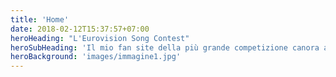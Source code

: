 ```yaml
---
title: 'Home'
date: 2018-02-12T15:37:57+07:00
heroHeading: "L'Eurovision Song Contest"
heroSubHeading: 'Il mio fan site della più grande competizione canora al mondo!'
heroBackground: 'images/immagine1.jpg'
---
```

